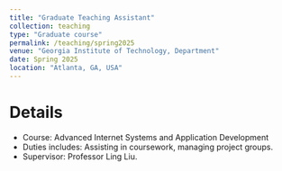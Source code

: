 ```yaml
---
title: "Graduate Teaching Assistant"
collection: teaching
type: "Graduate course"
permalink: /teaching/spring2025
venue: "Georgia Institute of Technology, Department"
date: Spring 2025
location: "Atlanta, GA, USA"
---
```


Details
======

* Course: Advanced Internet Systems and Application Development
* Duties includes: Assisting in coursework, managing project groups.
* Supervisor: Professor Ling Liu. 

<!--
Heading 1
======

Heading 2
======

Heading 3
======
--> 